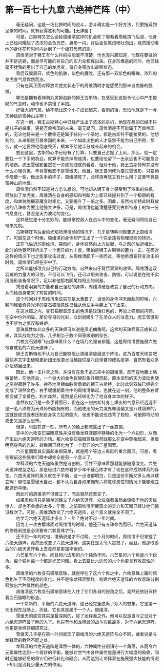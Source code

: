 <h1>第一百七十九章 六绝神芒阵（中）</h1>
<div id="content">&nbsp&nbsp&nbsp&nbsp&nbsp&nbsp&nbsp&nbsp
 毫无疑问，这是一场比拼时间的战斗，游斗确实是一个好方法，只要拖延到足够的时间，就有获得胜利的可能。【无弹窗.】
 <br/>&nbsp&nbsp&nbsp&nbsp&nbsp&nbsp&nbsp&nbsp
 可是，古斯特又怎么会给周维清这样的机会呢？眼看着周维清飞后退，他身上已经闪耀起了浓浓的金色光芒，身形一闪，背后金色尾焰喷吐而出，竟然推动看他的身体在短时间内达到了一个极其恐怖的高。
 <br/>&nbsp&nbsp&nbsp&nbsp&nbsp&nbsp&nbsp&nbsp
 周维清对于狮王有什么样的技能毫不清楚，他也没兴趣知道，他现在要做的并不是逃避，而是尽可能的将自己的实力全都挥出来。在身形爆退的同时，他已经毫不犹豫的用出了自己的龙虎变，将自身释放出最强状态。
 <br/>&nbsp&nbsp&nbsp&nbsp&nbsp&nbsp&nbsp&nbsp
 背后双翼展开，紫色的肌肤，紫色的魔纹，还有那一双紫色的眼眸，浓烈的龙虎变气息悍然而出。
 <br/>&nbsp&nbsp&nbsp&nbsp&nbsp&nbsp&nbsp&nbsp
 只有在真正面对释放龙虎变状态下的周维清时才能感受到那来自血脉的强横。
 <br/>&nbsp&nbsp&nbsp&nbsp&nbsp&nbsp&nbsp&nbsp
 哪怕是拥有着神刹丸灵狮血脉的狮王古斯特，在感受到这股令他心中产生惊叹的气息时，动作也不禁慢了半拍。
 <br/>&nbsp&nbsp&nbsp&nbsp&nbsp&nbsp&nbsp&nbsp
 好强大的气息，绝不能让这个小子成长起来，否则的话，恐怕他就是下一今天神级的雪神山主啊！
 <br/>&nbsp&nbsp&nbsp&nbsp&nbsp&nbsp&nbsp&nbsp
 在这一刻，狮王古斯特心中已经产生出了浓浓的杀机，他现在想的已经不只是儿子的婚事，更是万兽帝国的未来。毫无疑问，周维清是不可能属于万兽帝国的，无论他将来是一个散修还是属于任何一个圣地，都是古斯特不能接受的。他想到的，从来都是万兽帝国的未来，一个如此出色的人才既然不能为自己所用，那么，就一定要将他彻底毁灭，根本不给他半分成长起来的机会。
 <br/>&nbsp&nbsp&nbsp&nbsp&nbsp&nbsp&nbsp&nbsp
 想到这里，古斯特心中已经有了打算，只要自己占据了上风，那么，就一定要找一个下手的机会，就算不能杀掉周维清，也要给他留下一出永远也不可能愈合的暗伤。虎王雪傲影虽然在一旁虎视眈眈的看着，但对于他，狮王古斯特却并没有什么心理负担，毕竟雪傲影不是雪傲天。而且，狮王自问修为要过雪傲影，只要动作隐蔽一些，做出失手的样子，周维清死了，龙释涯再怒又有什么用？这里毕竟是雪神山的地盘。
 <br/>&nbsp&nbsp&nbsp&nbsp&nbsp&nbsp&nbsp&nbsp
 周维清自然不知道对方怎么想的，可他却从狮王身上感受到了浓重的杀机。释放出了龙虎变，周维清在自身的感知和判断力上都已经提升到了一个极限的程度，和单独施展邪魔变时相比，又要提升了一倍之多。因此，虽然古斯特此时释放出的八珠修为要比他强大许多，可是，周维清也能清楚感受到古斯特身上的每一分气息变化，甚至是天力波动的变化。
 <br/>&nbsp&nbsp&nbsp&nbsp&nbsp&nbsp&nbsp&nbsp
 这种感觉是十分玄妙的，能够掌控敌人在战斗中的变化，毫无疑问将给自己带来先机。
 <br/>&nbsp&nbsp&nbsp&nbsp&nbsp&nbsp&nbsp&nbsp
 古斯特在背后金色光焰喷薄推动的情况下，几乎是转瞬间就要追上周维清了。可就在这个时候，周维清的身体却产生出了一个完全违背物理规则的转折。
 <br/>&nbsp&nbsp&nbsp&nbsp&nbsp&nbsp&nbsp&nbsp
 正在飞后退的周维清，突然间，身体猛然向上方拔起，与之前的后退相比，此时的他竟然转折出了一个诡异的九十度。哪怕是狮王古斯特的蓄力一击，在面对这样的情况下也之能事攻击过度，从周维清脚下一掠而过，等他再想要转变攻击的时候，周维清已经在空中了。
 <br/>&nbsp&nbsp&nbsp&nbsp&nbsp&nbsp&nbsp&nbsp
 之所以能够改变自己的行动方向，自然来自于背后双翼的效果。周维清这双羽翼的力量大的可怕，不但可以飞行，还可以用来攻击、防御，可以说是在他不实用凝形装备情况下，足以和他那右脚尾钩相比的利器。
 <br/>&nbsp&nbsp&nbsp&nbsp&nbsp&nbsp&nbsp&nbsp
 凭借着羽翼的力量和自己强韧的身体，周维清硬是改变了自己的行动方向，从而给自身带来了短暂的时间。
 <br/>&nbsp&nbsp&nbsp&nbsp&nbsp&nbsp&nbsp&nbsp
 这个时间对于周维清来说实在是太重要了，当他的身体冲天而起的时候，六颗闪耀着奇异光泽的变石猫眼意珠已经从他左手手腕上飞了出来。
 <br/>&nbsp&nbsp&nbsp&nbsp&nbsp&nbsp&nbsp&nbsp
 在这冰窟之内，变石猫眼呈现出的色泽是玫瑰红色的，再加上猫眼的闪亮，在空中份外明显，那份夺目的光彩，立刻就吸引了在场众人的注意力。虎王雪傲影也不禁为之惊叹和嫉妒。
 <br/>&nbsp&nbsp&nbsp&nbsp&nbsp&nbsp&nbsp&nbsp
 意珠属性如此众多的天珠师可以说是凤毛麟角啊，这样的天珠师真正成长起来，其实战能力之强，几乎相当于数个同等级别的存在。
 <br/>&nbsp&nbsp&nbsp&nbsp&nbsp&nbsp&nbsp&nbsp
 六枚变石猫眼飞出意味着什么？在场几名强者都懂，这是周维清要施展六绝帝君成名的六绝天道阵了。
 <br/>&nbsp&nbsp&nbsp&nbsp&nbsp&nbsp&nbsp&nbsp
 狮王古斯特也不认为自己能够阻止周维清施展这个阵法，这乃百度天珠变吧最快本文字由破晓更新团无敌潜水浴桶提供是六绝帝君的成名绝学，自然有着众多办法施展出来。
 <br/>&nbsp&nbsp&nbsp&nbsp&nbsp&nbsp&nbsp&nbsp
 因此，他一击扑空之后，并没有在急于追击空中的周维清，反而在地面上略微蓄势，在他背后，一个巨大的金色巨狮形象升腾而起，原本浓烈的天力波动也随之变得寂静了许多。神圣地灵狮血脉传承者的狮王古斯特，此时此刻双眸已经完全变成了湛然金色，右手缓缓朝着空中的周维清举起，也就在这一刻，他的整条右臂都变成了金黄色，利爪森然，竟然是已经转化为了他自身本体的样子。
 <br/>&nbsp&nbsp&nbsp&nbsp&nbsp&nbsp&nbsp&nbsp
 虽然仅仅只是一条手臂而已，但在这一刻古斯特身上爆出的气息已经远远不是一名八珠修为天珠师所能拥有的，而他使用的天力境界却偏偏又是八珠境界的。这就是绝世强者压制自身实力后的强大，谁也不能说他违背了规矩，可他即将动的攻击又是那么恐怖。
 <br/>&nbsp&nbsp&nbsp&nbsp&nbsp&nbsp&nbsp&nbsp
 但是，也就在这一刻，所有人的脸上都流露出了一丝震惊。
 <br/>&nbsp&nbsp&nbsp&nbsp&nbsp&nbsp&nbsp&nbsp
 空中的六枚变石猫眼意珠并没有像龙释涯那样静静的化为一个六边形，从而产生出六绝天道阵的力场。那六枚变石猫眼意珠竟然就那么在空中穿梭起来，担着明亮夺目的光彩，转瞬间已经化为了一个奇异的六芒星图案。
 <br/>&nbsp&nbsp&nbsp&nbsp&nbsp&nbsp&nbsp&nbsp
 六芒星图案其实画起来很简单，就是两个等边三角形的重合而已。可是，看在眼前这些强者们眼中却完全是另一个意义了。
 <br/>&nbsp&nbsp&nbsp&nbsp&nbsp&nbsp&nbsp&nbsp
 龙释涯的六绝天道阵虽然是自创的，但并不意味着那就能够随意改变。六绝天道阵成型之后，那是经过六绝帝君多少年千锤百炼才有了现在这种成熟体系的存在。六绝天道阵的奥义就在于平衡，这一点谁都明白，只是这份平衡又多么难以建立啊！哪怕是雪傲天自己，都不认为自身如果拥有六种意珠属性的情况下能够建立起这份平衡。
 <br/>&nbsp&nbsp&nbsp&nbsp&nbsp&nbsp&nbsp&nbsp
 而此时的周维清不但建立了，而且竟然还改变了。
 <br/>&nbsp&nbsp&nbsp&nbsp&nbsp&nbsp&nbsp&nbsp
 如果周维清只是简单的建立了六绝天道阵，众位强者虽然会惊叹于他的天赋惊人，却也不会想的太多，毕竟，之前周维清所展现出的实力和天赋已经让他们惊讶数次了。可是，周维清改变了六绝天道阵，这个意义就完全不同了。
 <br/>&nbsp&nbsp&nbsp&nbsp&nbsp&nbsp&nbsp&nbsp
 他学习六绝天道阵才多久？一年？绝对不过一年时间。
 <br/>&nbsp&nbsp&nbsp&nbsp&nbsp&nbsp&nbsp&nbsp
 因为上一次古樱冰面对周维清的时候，他还只有五珠修为而已。六绝天道阵的修炼前提是必须要有六颗意珠才行。
 <br/>&nbsp&nbsp&nbsp&nbsp&nbsp&nbsp&nbsp&nbsp
 还不到一年的时旬，准确说是才不过两、三个月的时间，周维清不但掌握了六绝天道阵，竟然还改变了六绝天道阵，这实在是太令人震撼了。而且，他那改善后的六绝天道阵看上去竟然是更加平衡的。
 <br/>&nbsp&nbsp&nbsp&nbsp&nbsp&nbsp&nbsp&nbsp
 六芒星有六个角，而且和六边形的六个钝角不同，六芒星的六个角是六个锐角。每个锐角每一个都是光芒闪耀。看上去要比六边形的六个角更具有攻击性的多。
 <br/>&nbsp&nbsp&nbsp&nbsp&nbsp&nbsp&nbsp&nbsp
 周维清的六枚变石猫眼意珠，就是停在了这六个角之中，六枚意珠上面的颜色也生了不同程度的变化。并不是像龙释涯那样，构建六绝天道阵的六枚意珠分别释放出六种属性的颜色。
 <br/>&nbsp&nbsp&nbsp&nbsp&nbsp&nbsp&nbsp&nbsp
 周维清这六枚变石猫眼意珠在入住了它们各自的锐角之后，竟然还依旧保持着变石猫眼的形态。
 <br/>&nbsp&nbsp&nbsp&nbsp&nbsp&nbsp&nbsp&nbsp
 一个崭新的、平衡的六绝天道阵，这已经完全脱离了众人的想象。它是第一次出现在战场上，而且，它也具是属于一个人，周维清。
 <br/>&nbsp&nbsp&nbsp&nbsp&nbsp&nbsp&nbsp&nbsp
 雪傲天的感受其实是最深刻的，除了龙释涯之外，他可以说是当今之世对于六绝天道阵最了解的人了。也只有他和龙释涯的战斗次数最多，对于六绝天道阵，他更是曾经仔细研究过。
 <br/>&nbsp&nbsp&nbsp&nbsp&nbsp&nbsp&nbsp&nbsp
 雪傲天几乎是在第一时间就现了周维清的六绝天道阵与众不同，或者说是与龙释涯的截然不同之处。
 <br/>&nbsp&nbsp&nbsp&nbsp&nbsp&nbsp&nbsp&nbsp
 龙释涯的六绝天道阵是浑然一体的，六种属性分别镇守一个角落，从而令六元素属性达到一个奇妙的平衡，能够对空气中各种属性能量进行大幅度的吸收，同时还能够轻易的将它们进行转化和融合。从而达到让龙释涯在施展强大技能的情况下却只是消耗少量天力的作用。
 <br/>&nbsp&nbsp&nbsp&nbsp&nbsp&nbsp&nbsp&nbsp
 <br/>&nbsp&nbsp&nbsp&nbsp&nbsp&nbsp&nbsp&nbsp
</div>
